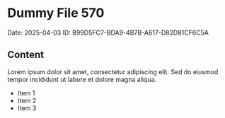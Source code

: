 # Dummy File 570

Date: 2025-04-03
ID: B99D5FC7-BDA9-4B7B-A617-D82D81CF6C5A

## Content

Lorem ipsum dolor sit amet, consectetur adipiscing elit.
Sed do eiusmod tempor incididunt ut labore et dolore magna aliqua.

* Item 1
* Item 2
* Item 3

